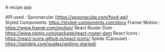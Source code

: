A recipe app

API used : Spoonacular (https://spoonacular.com/food-api)</br>
Styled Components: https://styled-components.com/docs
Framer Motion : https://www.framer.com/motion/
React Router Dom : https://www.npmjs.com/package/react-router-dom
React Icons : https://react-icons.github.io/react-icons/
Splide (Carousel) : https://splidejs.com/guides/getting-started/
